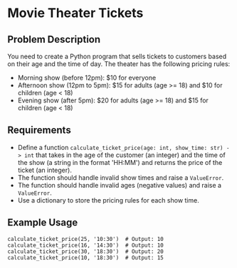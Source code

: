 # Movie Theater Tickets

## Problem Description

You need to create a Python program that sells tickets to customers based on their age and the time of day. The theater has the following pricing rules:
- Morning show (before 12pm): \$10 for everyone
- Afternoon show (12pm to 5pm): \$15 for adults (age >= 18) and \$10 for children (age < 18)
- Evening show (after 5pm): \$20 for adults (age >= 18) and \$15 for children (age < 18)

## Requirements

- Define a function `calculate_ticket_price(age: int, show_time: str) -> int` that takes in the age of the customer (an integer) and the time of the show (a string in the format 'HH:MM') and returns the price of the ticket (an integer).
- The function should handle invalid show times and raise a `ValueError`.
- The function should handle invalid ages (negative values) and raise a `ValueError`.
- Use a dictionary to store the pricing rules for each show time.

## Example Usage

```
calculate_ticket_price(25, '10:30')  # Output: 10
calculate_ticket_price(16, '14:30')  # Output: 10
calculate_ticket_price(30, '18:30')  # Output: 20
calculate_ticket_price(10, '18:30')  # Output: 15
```
